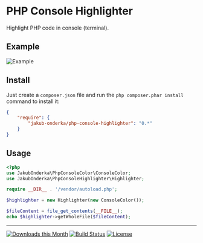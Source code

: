 PHP Console Highlighter
=======================

Highlight PHP code in console (terminal).

Example
-------
![Example](http://jakubonderka.github.io/php-console-highlight-example.png)

Install
-------

Just create a `composer.json` file and run the `php composer.phar install` command to install it:

```json
{
    "require": {
        "jakub-onderka/php-console-highlighter": "0.*"
    }
}
```

Usage
-------
```php
<?php
use JakubOnderka\PhpConsoleColor\ConsoleColor;
use JakubOnderka\PhpConsoleHighlighter\Highlighter;

require __DIR__ . '/vendor/autoload.php';

$highlighter = new Highlighter(new ConsoleColor());

$fileContent = file_get_contents(__FILE__);
echo $highlighter->getWholeFile($fileContent);
```

------

[![Downloads this Month](https://img.shields.io/packagist/dm/jakub-onderka/php-console-highlighter.svg)](https://packagist.org/packages/jakub-onderka/php-console-highlighter)
[![Build Status](https://travis-ci.org/JakubOnderka/PHP-Console-Highlighter.svg?branch=master)](https://travis-ci.org/JakubOnderka/PHP-Console-Highlighter)
[![License](https://poser.pugx.org/jakub-onderka/php-console-highlighter/license.svg)](https://packagist.org/packages/jakub-onderka/php-console-highlighter)
